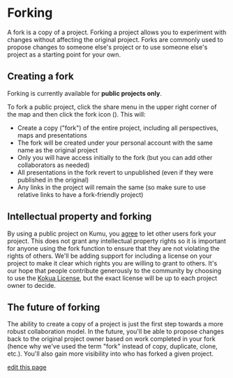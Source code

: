 # Forking

A fork is a copy of a project. Forking a project allows you to experiment with changes without affecting the original project. Forks are commonly used to propose changes to someone else's project or to use someone else's project as a starting point for your own.

## Creating a fork
Forking is currently available for **public projects only**.

To fork a public project, click the share menu in the upper right corner of the map and then click the fork icon (<i class="fa fa-code-fork"></i>). This will:

* Create a copy ("fork") of the entire project, including all perspectives, maps and presentations
* The fork will be created under your personal account with the same name as the original project
* Only you will have access initially to the fork (but you can add other collaborators as needed)
* All presentations in the fork revert to unpublished (even if they were published in the original)
* Any links in the project will remain the same (so make sure to use relative links to have a fork-friendly project)

## Intellectual property and forking
By using a public project on Kumu, you [agree](https://kumu.io/terms) to let other users fork your project. This does not grant any intellectual property rights so it is important for anyone using the fork function to ensure that they are not violating the rights of others. We'll be adding support for including a license on your project to make it clear which rights you are willing to grant to others. It's our hope that people contribute generously to the community by choosing to use the [Kokua License](https://medium.com/@rymohr/the-kokua-license-b2f430a03f4a#.razdhigjg), but the exact license will be up to each project owner to decide.

## The future of forking
The ability to create a copy of a project is just the first step towards a more robust collaboration model. In the future, you'll be able to propose changes back to the original project owner based on work completed in your fork (hence why we've used the term "fork" instead of copy, duplicate, clone, etc.). You'll also gain more visibility into who has forked a given project.

<span class="edit-link"><a href="https://github.com/kumu/docs/blob/master/guides/forking.md" target="_blank"><i class="fa fa-github"></i> edit this page</a></span>
